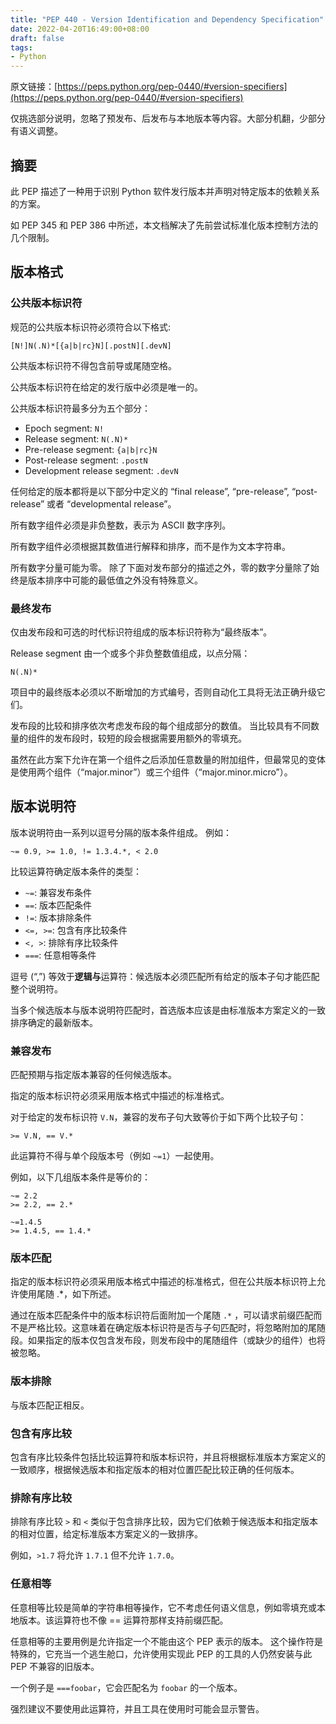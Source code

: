 ```yaml
---
title: "PEP 440 - Version Identification and Dependency Specification"
date: 2022-04-20T16:49:00+08:00
draft: false
tags:
- Python
---
```


原文链接：[https://peps.python.org/pep-0440/#version-specifiers](https://peps.python.org/pep-0440/#version-specifiers)

仅挑选部分说明，忽略了预发布、后发布与本地版本等内容。大部分机翻，少部分有语义调整。

## 摘要

此 PEP 描述了一种用于识别 Python 软件发行版本并声明对特定版本的依赖关系的方案。

如 PEP 345 和 PEP 386 中所述，本文档解决了先前尝试标准化版本控制方法的几个限制。

## 版本格式

### 公共版本标识符

规范的公共版本标识符必须符合以下格式:

```
[N!]N(.N)*[{a|b|rc}N][.postN][.devN]

```

公共版本标识符不得包含前导或尾随空格。

公共版本标识符在给定的发行版中必须是唯一的。

公共版本标识符最多分为五个部分：

- Epoch segment: `N!`
- Release segment: `N(.N)*`
- Pre-release segment: `{a|b|rc}N`
- Post-release segment: `.postN`
- Development release segment: `.devN`

任何给定的版本都将是以下部分中定义的 “final release”, “pre-release”, “post-release” 或者 “developmental release”。

所有数字组件必须是非负整数，表示为 ASCII 数字序列。

所有数字组件必须根据其数值进行解释和排序，而不是作为文本字符串。

所有数字分量可能为零。 除了下面对发布部分的描述之外，零的数字分量除了始终是版本排序中可能的最低值之外没有特殊意义。

### 最终发布

仅由发布段和可选的时代标识符组成的版本标识符称为“最终版本”。

Release segment 由一个或多个非负整数值组成，以点分隔：

```
N(.N)*

```

项目中的最终版本必须以不断增加的方式编号，否则自动化工具将无法正确升级它们。

发布段的比较和排序依次考虑发布段的每个组成部分的数值。 当比较具有不同数量的组件的发布段时，较短的段会根据需要用额外的零填充。

虽然在此方案下允许在第一个组件之后添加任意数量的附加组件，但最常见的变体是使用两个组件（“major.minor”）或三个组件（“major.minor.micro”）。

## 版本说明符

版本说明符由一系列以逗号分隔的版本条件组成。 例如：

```
~= 0.9, >= 1.0, != 1.3.4.*, < 2.0

```

比较运算符确定版本条件的类型：

- `~=`: 兼容发布条件
- `==`: 版本匹配条件
- `!=`: 版本排除条件
- `<=, >=`: 包含有序比较条件
- `<, >`: 排除有序比较条件
- `===`: 任意相等条件

逗号 (“,”) 等效于**逻辑与**运算符：候选版本必须匹配所有给定的版本子句才能匹配整个说明符。

当多个候选版本与版本说明符匹配时，首选版本应该是由标准版本方案定义的一致排序确定的最新版本。

### 兼容发布

匹配预期与指定版本兼容的任何候选版本。

指定的版本标识符必须采用版本格式中描述的标准格式。

对于给定的发布标识符 `V.N`，兼容的发布子句大致等价于如下两个比较子句：

```
>= V.N, == V.*

```

此运算符不得与单个段版本号（例如 `~=1`）一起使用。

例如，以下几组版本条件是等价的：

```
~= 2.2
>= 2.2, == 2.*

~=1.4.5
>= 1.4.5, == 1.4.*

```

### 版本匹配

指定的版本标识符必须采用版本格式中描述的标准格式，但在公共版本标识符上允许使用尾随 .*，如下所述。

通过在版本匹配条件中的版本标识符后面附加一个尾随 `.*` ，可以请求前缀匹配而不是严格比较。这意味着在确定版本标识符是否与子句匹配时，将忽略附加的尾随段。如果指定的版本仅包含发布段，则发布段中的尾随组件（或缺少的组件）也将被忽略。

### 版本排除

与版本匹配正相反。

### 包含有序比较

包含有序比较条件包括比较运算符和版本标识符，并且将根据标准版本方案定义的一致顺序，根据候选版本和指定版本的相对位置匹配比较正确的任何版本。

### 排除有序比较

排除有序比较 `>` 和 `<` 类似于包含排序比较，因为它们依赖于候选版本和指定版本的相对位置，给定标准版本方案定义的一致排序。

例如，`>1.7` 将允许 `1.7.1` 但不允许 `1.7.0`。

### 任意相等

任意相等比较是简单的字符串相等操作，它不考虑任何语义信息，例如零填充或本地版本。该运算符也不像 == 运算符那样支持前缀匹配。

任意相等的主要用例是允许指定一个不能由这个 PEP 表示的版本。 这个操作符是特殊的，它充当一个逃生舱口，允许使用实现此 PEP 的工具的人仍然安装与此 PEP 不兼容的旧版本。

一个例子是 `===foobar`，它会匹配名为 `foobar` 的一个版本。

强烈建议不要使用此运算符，并且工具在使用时可能会显示警告。
